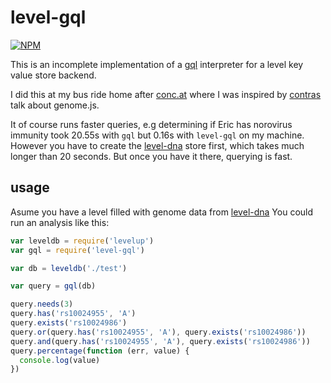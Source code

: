 # level-gql
[![NPM](https://nodei.co/npm/level-gql.png)](https://nodei.co/npm/level-gql/)

This is an incomplete implementation of a [gql](https://www.npmjs.com/package/gql) interpreter for 
a level key value store backend. 

I did this at my bus ride home after [conc.at](https://conc.at/) where I was inspired by [contras](https://github.com/contra) talk
about genome.js.

It of course runs faster queries, e.g determining if Eric has norovirus immunity took
20.55s with `gql` but 0.16s with `level-gql` on my machine. However you have to create the
[level-dna](https://www.npmjs.com/package/level-dna) store first, which takes much 
longer than 20 seconds. But once you have it there, querying is fast.

## usage

Asume you have a level filled with genome data from [level-dna](https://www.npmjs.com/package/level-dna)
You could run an analysis like this:

```js
var leveldb = require('levelup')
var gql = require('level-gql')

var db = leveldb('./test')

var query = gql(db)

query.needs(3)
query.has('rs10024955', 'A')
query.exists('rs10024986')
query.or(query.has('rs10024955', 'A'), query.exists('rs10024986'))
query.and(query.has('rs10024955', 'A'), query.exists('rs10024986'))
query.percentage(function (err, value) {
  console.log(value)
})
```